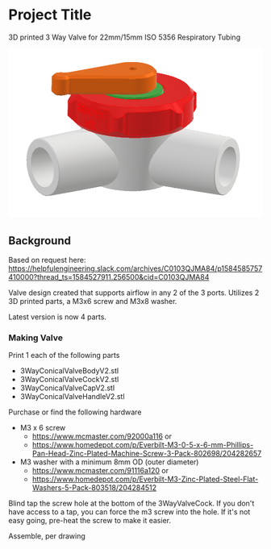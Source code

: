 # Project Title

3D printed 3 Way Valve for 22mm/15mm ISO 5356 Respiratory Tubing

![valve](3WayConicalValve.PNG)

## Background

Based on request here: https://helpfulengineering.slack.com/archives/C0103QJMA84/p1584585757410000?thread_ts=1584527911.256500&cid=C0103QJMA84

Valve design created that supports airflow in any 2 of the 3 ports. Utilizes 2 3D printed parts, a M3x6 screw and M3x8 washer.

Latest version is now 4 parts.


### Making Valve

Print 1 each of the following parts

* 3WayConicalValveBodyV2.stl
* 3WayConicalValveCockV2.stl
* 3WayConicalValveCapV2.stl
* 3WayConicalValveHandleV2.stl

Purchase or find the following hardware

* M3 x 6 screw
     * https://www.mcmaster.com/92000a116
     or
     * https://www.homedepot.com/p/Everbilt-M3-0-5-x-6-mm-Phillips-Pan-Head-Zinc-Plated-Machine-Screw-3-Pack-802698/204282657
* M3 washer with a minimum 8mm OD (outer diameter) 
     * https://www.mcmaster.com/91116a120
     or
     * https://www.homedepot.com/p/Everbilt-M3-Zinc-Plated-Steel-Flat-Washers-5-Pack-803518/204284512

Blind tap the screw hole at the bottom of the 3WayValveCock. If you don't have access to a tap, you can force the m3 screw into the hole. If it's not easy going, pre-heat the screw to make it easier.

Assemble, per drawing

